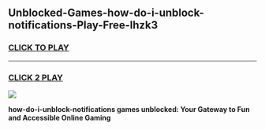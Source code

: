
## Unblocked-Games-how-do-i-unblock-notifications-Play-Free-lhzk3
<h3>
<a href="https://premium76.site?title=how-do-i-unblock-notifications&ref=23A">CLICK TO PLAY</a></h3>
<hr>

<h3>
<a href="https://premium76.site?title=how-do-i-unblock-notifications&ref=23A">CLICK 2 PLAY</a>
  
</h3>

<a href="https://premium76.site?title=how-do-i-unblock-notifications&ref=23A"><img src="https://clearcache.store/games.png"></a>


**how-do-i-unblock-notifications games unblocked: Your Gateway to Fun and Accessible Online Gaming**
